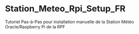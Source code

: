 # Station_Meteo_Rpi_Setup_FR
Tutoriel Pas-à-Pas pour installation manuelle de la Station Météo Oracle/Raspberry Pi de la RPF
